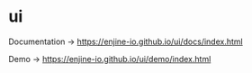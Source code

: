 # ui

Documentation -> https://enjine-io.github.io/ui/docs/index.html

Demo -> https://enjine-io.github.io/ui/demo/index.html
